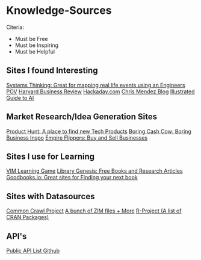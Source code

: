 # Knowledge-Sources
Citeria:
- Must be Free
- Must be Inspiring
- Must be Helpful


## Sites I found Interesting
[Systems Thinking: Great for mapping real life events using an Engineers POV](https://thesystemsthinker.com)
[Harvard Business Review](https://hbr.org)
[Hackaday.com](https://hackaday.com)
[Chris Mendez Blog](https://www.chrisjmendez.com)
[Illustrated Guide to AI](https://illustrated-machine-learning.github.io)

## Market Research/Idea Generation Sites
[Product Hunt: A place to find new Tech Products](https://www.producthunt.com)
[Boring Cash Cow: Boring Business Inspo](https://boringcashcow.com)
[Empire Flippers: Buy and Sell Businesses](https://empireflippers.com)

## Sites I use for Learning
[VIM Learning Game](https://vim-adventures.com)
[Library Genesis: Free Books and Research Articles](https://www.libgen.is)
[Goodbooks.io: Great sites for Finding your next book](https://www.goodbooks.io)

## Sites with Datasources
[Common Crawl Project](https://commoncrawl.org/)
[A bunch of ZIM files + More](https://ftp.fau.de/)
[R-Project (A list of CRAN Packages)](https://cran.r-project.org/web/packages/available_packages_by_name.html)

## API's
[Public API List Github](https://github.com/public-api-lists/public-api-lists)

